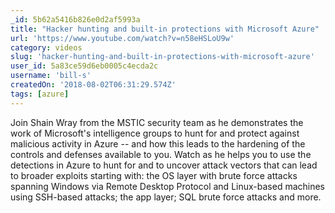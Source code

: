 ```yaml
---
_id: 5b62a5416b826e0d2af5993a
title: "Hacker hunting and built-in protections with Microsoft Azure"
url: 'https://www.youtube.com/watch?v=n58eHSLoU9w'
category: videos
slug: 'hacker-hunting-and-built-in-protections-with-microsoft-azure'
user_id: 5a83ce59d6eb0005c4ecda2c
username: 'bill-s'
createdOn: '2018-08-02T06:31:29.574Z'
tags: [azure]
---
```


Join Shain Wray from the MSTIC security team as he demonstrates the work of Microsoft's intelligence groups to hunt for and protect against malicious activity in Azure -- and how this leads to the hardening of the controls and defenses available to you. Watch as he helps you to use the detections in Azure to hunt for and to uncover attack vectors that can lead to broader exploits starting with: the OS layer with brute force attacks spanning Windows via Remote Desktop Protocol and Linux-based machines using SSH-based attacks; the app layer; SQL brute force attacks and more.

